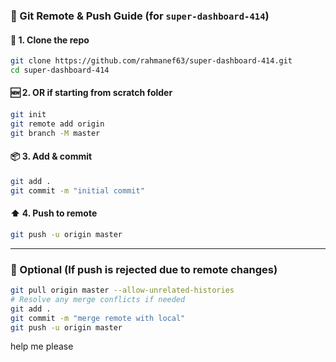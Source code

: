 ### 🚀 Git Remote & Push Guide (for `super-dashboard-414`)

#### 🧱 1. **Clone the repo**
```bash
git clone https://github.com/rahmanef63/super-dashboard-414.git
cd super-dashboard-414
```

#### 🆕 2. **OR if starting from scratch folder**
```bash
git init
git remote add origin 
git branch -M master
```

#### 📦 3. **Add & commit**
```bash
git add .
git commit -m "initial commit"
```

#### ⬆️ 4. **Push to remote**
```bash
git push -u origin master
```

---

### 🛑 Optional (If push is rejected due to remote changes)
```bash
git pull origin master --allow-unrelated-histories
# Resolve any merge conflicts if needed
git add .
git commit -m "merge remote with local"
git push -u origin master
```
help me please